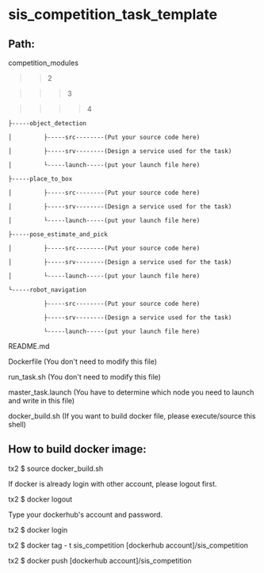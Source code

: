 # sis_competition_task_template

## Path:

competition_modules

>> 2

>>> 3 

>>>> 4

    ├-----object_detection
    
    │         ├-----src--------(Put your source code here)
    
    │         ├-----srv--------(Design a service used for the task)
    
    │         └-----launch-----(put your launch file here)
    
    ├-----place_to_box
    
    │         ├-----src--------(Put your source code here)
    
    │         ├-----srv--------(Design a service used for the task)
    
    │         └-----launch-----(put your launch file here)
    
    ├-----pose_estimate_and_pick
    
    │         ├-----src--------(Put your source code here)
    
    │         ├-----srv--------(Design a service used for the task)
    
    │         └-----launch-----(put your launch file here)
    
    └-----robot_navigation
    
              ├-----src--------(Put your source code here)
              
              ├-----srv--------(Design a service used for the task)
              
              └-----launch-----(put your launch file here)
              
README.md

Dockerfile            (You don't need to modify this file)

run_task.sh           (You don't need to modify this file)

master_task.launch    (You have to determine which node you need to launch and write in this file)

docker_build.sh       (If you want to build docker file, please execute/source this shell)


## How to build docker image:

tx2 $ source docker_build.sh

If docker is already login with other account, please logout first.

tx2 $ docker logout

Type your dockerhub's account and password.

tx2 $ docker login

tx2 $ docker tag - t sis_competition [dockerhub account]/sis_competition

tx2 $ docker push [dockerhub account]/sis_competition

  
